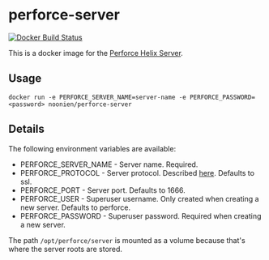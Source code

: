 perforce-server
===============
[![Docker Build Status](http://hubstatus.container42.com/noonien/perforce-server)](https://registry.hub.docker.com/u/noonien/perforce-server)

This is a docker image for the [Perforce Helix Server](http://www.perforce.com/).

Usage
-----

    docker run -e PERFORCE_SERVER_NAME=server-name -e PERFORCE_PASSWORD=<password> noonien/perforce-server

Details
-------
The following environment variables are available:

  - PERFORCE_SERVER_NAME - Server name. Required.
  - PERFORCE_PROTOCOL - Server protocol. Described [here](http://www.perforce.com/perforce/doc.current/manuals/cmdref/P4PORT.html). Defaults to ssl.
  - PERFORCE_PORT - Server port. Defaults to 1666.
  - PERFORCE_USER - Superuser username. Only created when creating a new server. Defaults to perforce.
  - PERFORCE_PASSWORD - Superuser password. Required when creating a new server.

The path `/opt/perforce/server` is mounted as a volume because that's where the server roots are stored.
